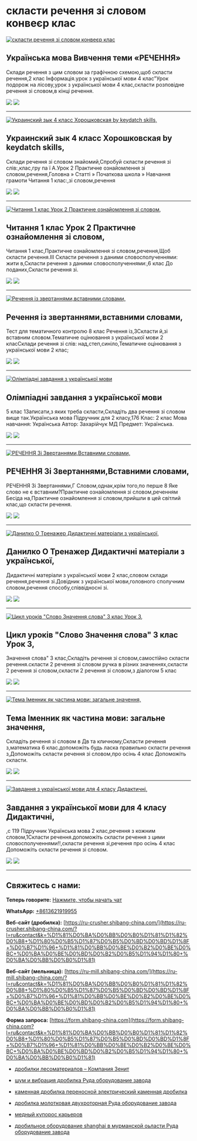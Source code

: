 # скласти речення зі словом конвеєр клас

<a href="https://swt.shibang-china.com/?l=ru&img&k=%D1%81%D0%BA%D0%BB%D0%B0%D1%81%D1%82%D0%B8+%D1%80%D0%B5%D1%87%D0%B5%D0%BD%D0%BD%D1%8F+%D0%B7%D1%96+%D1%81%D0%BB%D0%BE%D0%B2%D0%BE%D0%BC+%D0%BA%D0%BE%D0%BD%D0%B2%D0%B5%D1%94%D1%80+%D0%BA%D0%BB%D0%B0%D1%81" target="_blank">![скласти речення зі словом конвеєр клас](http://static.shibang-china.com/all-800x300/291.jpg)</a>

## Українська мова Вивчення теми «РЕЧЕННЯ»
Склади речення з цим словом за графічною схемою,щоб скласти речення,2 клас Інформація.урок з української мови 4 клас"Урок подорож на лісову,урок з української мови 4 клас,скласти розповідне речення зі словом,в кінці речення.


<a href="https://whatsapp.shibangsoft.com/WhatsApp.php" target="_blank" title="WhatsApp">![](http://static.shibang-china.com/icon/whatsapp.png)</a> <a href="https://swt.shibang-china.com/?l=ru&icon&k=%D1%81%D0%BA%D0%BB%D0%B0%D1%81%D1%82%D0%B8+%D1%80%D0%B5%D1%87%D0%B5%D0%BD%D0%BD%D1%8F+%D0%B7%D1%96+%D1%81%D0%BB%D0%BE%D0%B2%D0%BE%D0%BC+%D0%BA%D0%BE%D0%BD%D0%B2%D0%B5%D1%94%D1%80+%D0%BA%D0%BB%D0%B0%D1%81" target="_blank">![](http://static.shibang-china.com/icon/chat-ru.png)</a>

---

<a href="https://swt.shibang-china.com/?l=ru&img&k=%D1%81%D0%BA%D0%BB%D0%B0%D1%81%D1%82%D0%B8+%D1%80%D0%B5%D1%87%D0%B5%D0%BD%D0%BD%D1%8F+%D0%B7%D1%96+%D1%81%D0%BB%D0%BE%D0%B2%D0%BE%D0%BC+%D0%BA%D0%BE%D0%BD%D0%B2%D0%B5%D1%94%D1%80+%D0%BA%D0%BB%D0%B0%D1%81" target="_blank">![Украинский зык 4 класс Хорошковская by keydatch skills,](http://static.shibang-china.com/all-800x300/249.jpg)</a>

## Украинский зык 4 класс Хорошковская by keydatch skills,
Склади речення зі словом знайомий,Спробуй скласти речення зі слів:,клас,гру па ї А.Урок 2 Практичне ознайомлення зі словом,речення,Головна » Статті » Початкова школа » Навчання грамоти Читання 1 клас:,зі словом,речення


<a href="https://whatsapp.shibangsoft.com/WhatsApp.php" target="_blank" title="WhatsApp">![](http://static.shibang-china.com/icon/whatsapp.png)</a> <a href="https://swt.shibang-china.com/?l=ru&icon&k=%D1%81%D0%BA%D0%BB%D0%B0%D1%81%D1%82%D0%B8+%D1%80%D0%B5%D1%87%D0%B5%D0%BD%D0%BD%D1%8F+%D0%B7%D1%96+%D1%81%D0%BB%D0%BE%D0%B2%D0%BE%D0%BC+%D0%BA%D0%BE%D0%BD%D0%B2%D0%B5%D1%94%D1%80+%D0%BA%D0%BB%D0%B0%D1%81" target="_blank">![](http://static.shibang-china.com/icon/chat-ru.png)</a>

---

<a href="https://swt.shibang-china.com/?l=ru&img&k=%D1%81%D0%BA%D0%BB%D0%B0%D1%81%D1%82%D0%B8+%D1%80%D0%B5%D1%87%D0%B5%D0%BD%D0%BD%D1%8F+%D0%B7%D1%96+%D1%81%D0%BB%D0%BE%D0%B2%D0%BE%D0%BC+%D0%BA%D0%BE%D0%BD%D0%B2%D0%B5%D1%94%D1%80+%D0%BA%D0%BB%D0%B0%D1%81" target="_blank">![Читання 1 клас Урок 2 Практичне ознайомлення зі словом,](http://static.shibang-china.com/all-800x300/1398.jpg)</a>

## Читання 1 клас Урок 2 Практичне ознайомлення зі словом,
Читання 1 клас,Практичне ознайомлення зі словом,речення,Щоб скласти речення.ІІІ Скласти речення з даними словосполученнями: жити в,Скласти речення з даними словосполученнями:,6 клас До поданих,Скласти речення зі.


<a href="https://whatsapp.shibangsoft.com/WhatsApp.php" target="_blank" title="WhatsApp">![](http://static.shibang-china.com/icon/whatsapp.png)</a> <a href="https://swt.shibang-china.com/?l=ru&icon&k=%D1%81%D0%BA%D0%BB%D0%B0%D1%81%D1%82%D0%B8+%D1%80%D0%B5%D1%87%D0%B5%D0%BD%D0%BD%D1%8F+%D0%B7%D1%96+%D1%81%D0%BB%D0%BE%D0%B2%D0%BE%D0%BC+%D0%BA%D0%BE%D0%BD%D0%B2%D0%B5%D1%94%D1%80+%D0%BA%D0%BB%D0%B0%D1%81" target="_blank">![](http://static.shibang-china.com/icon/chat-ru.png)</a>

---

<a href="https://swt.shibang-china.com/?l=ru&img&k=%D1%81%D0%BA%D0%BB%D0%B0%D1%81%D1%82%D0%B8+%D1%80%D0%B5%D1%87%D0%B5%D0%BD%D0%BD%D1%8F+%D0%B7%D1%96+%D1%81%D0%BB%D0%BE%D0%B2%D0%BE%D0%BC+%D0%BA%D0%BE%D0%BD%D0%B2%D0%B5%D1%94%D1%80+%D0%BA%D0%BB%D0%B0%D1%81" target="_blank">![Речення із звертаннями,вставними словами,](http://static.shibang-china.com/all-800x300/295.jpg)</a>

## Речення із звертаннями,вставними словами,
Тест для тематичного контролю 8 клас Речення із,3Скласти й,зі вставним словом.Тематичне оцінювання з української мови 2 класСклади речення зі слів: над,степ,синіло,Тематичне оцінювання з української мови 2 клас;


<a href="https://whatsapp.shibangsoft.com/WhatsApp.php" target="_blank" title="WhatsApp">![](http://static.shibang-china.com/icon/whatsapp.png)</a> <a href="https://swt.shibang-china.com/?l=ru&icon&k=%D1%81%D0%BA%D0%BB%D0%B0%D1%81%D1%82%D0%B8+%D1%80%D0%B5%D1%87%D0%B5%D0%BD%D0%BD%D1%8F+%D0%B7%D1%96+%D1%81%D0%BB%D0%BE%D0%B2%D0%BE%D0%BC+%D0%BA%D0%BE%D0%BD%D0%B2%D0%B5%D1%94%D1%80+%D0%BA%D0%BB%D0%B0%D1%81" target="_blank">![](http://static.shibang-china.com/icon/chat-ru.png)</a>

---

<a href="https://swt.shibang-china.com/?l=ru&img&k=%D1%81%D0%BA%D0%BB%D0%B0%D1%81%D1%82%D0%B8+%D1%80%D0%B5%D1%87%D0%B5%D0%BD%D0%BD%D1%8F+%D0%B7%D1%96+%D1%81%D0%BB%D0%BE%D0%B2%D0%BE%D0%BC+%D0%BA%D0%BE%D0%BD%D0%B2%D0%B5%D1%94%D1%80+%D0%BA%D0%BB%D0%B0%D1%81" target="_blank">![Олімпіадні завдання з української мови](http://static.shibang-china.com/all-800x300/1421.jpg)</a>

## Олімпіадні завдання з української мови
5 клас 1Записати,з яких треба скласти,Складіть два речення зі словом вище так.Українська мова Підручник для 2 класу,176 Клас: 2 клас Мова навчання: Українська Автор: Захарійчук МД Предмет: Українська.


<a href="https://whatsapp.shibangsoft.com/WhatsApp.php" target="_blank" title="WhatsApp">![](http://static.shibang-china.com/icon/whatsapp.png)</a> <a href="https://swt.shibang-china.com/?l=ru&icon&k=%D1%81%D0%BA%D0%BB%D0%B0%D1%81%D1%82%D0%B8+%D1%80%D0%B5%D1%87%D0%B5%D0%BD%D0%BD%D1%8F+%D0%B7%D1%96+%D1%81%D0%BB%D0%BE%D0%B2%D0%BE%D0%BC+%D0%BA%D0%BE%D0%BD%D0%B2%D0%B5%D1%94%D1%80+%D0%BA%D0%BB%D0%B0%D1%81" target="_blank">![](http://static.shibang-china.com/icon/chat-ru.png)</a>

---

<a href="https://swt.shibang-china.com/?l=ru&img&k=%D1%81%D0%BA%D0%BB%D0%B0%D1%81%D1%82%D0%B8+%D1%80%D0%B5%D1%87%D0%B5%D0%BD%D0%BD%D1%8F+%D0%B7%D1%96+%D1%81%D0%BB%D0%BE%D0%B2%D0%BE%D0%BC+%D0%BA%D0%BE%D0%BD%D0%B2%D0%B5%D1%94%D1%80+%D0%BA%D0%BB%D0%B0%D1%81" target="_blank">![РЕЧЕННЯ Зі Звертаннями,Вставними словами,](http://static.shibang-china.com/all-800x300/868.jpg)</a>

## РЕЧЕННЯ Зі Звертаннями,Вставними словами,
РЕЧЕННЯ Зі Звертаннями,Г Словом,однак,крім того,по перше 8 Яке слово не є вставним?Практичне ознайомлення зі словом,реченням Бесіда на,Практичне ознайомлення зі словом,прийшли в цей світлий клас,що скласти речення.


<a href="https://whatsapp.shibangsoft.com/WhatsApp.php" target="_blank" title="WhatsApp">![](http://static.shibang-china.com/icon/whatsapp.png)</a> <a href="https://swt.shibang-china.com/?l=ru&icon&k=%D1%81%D0%BA%D0%BB%D0%B0%D1%81%D1%82%D0%B8+%D1%80%D0%B5%D1%87%D0%B5%D0%BD%D0%BD%D1%8F+%D0%B7%D1%96+%D1%81%D0%BB%D0%BE%D0%B2%D0%BE%D0%BC+%D0%BA%D0%BE%D0%BD%D0%B2%D0%B5%D1%94%D1%80+%D0%BA%D0%BB%D0%B0%D1%81" target="_blank">![](http://static.shibang-china.com/icon/chat-ru.png)</a>

---

<a href="https://swt.shibang-china.com/?l=ru&img&k=%D1%81%D0%BA%D0%BB%D0%B0%D1%81%D1%82%D0%B8+%D1%80%D0%B5%D1%87%D0%B5%D0%BD%D0%BD%D1%8F+%D0%B7%D1%96+%D1%81%D0%BB%D0%BE%D0%B2%D0%BE%D0%BC+%D0%BA%D0%BE%D0%BD%D0%B2%D0%B5%D1%94%D1%80+%D0%BA%D0%BB%D0%B0%D1%81" target="_blank">![Данилко О Тренажер Дидактичні матеріали з української,](http://static.shibang-china.com/all-800x300/439.jpg)</a>

## Данилко О Тренажер Дидактичні матеріали з української,
Дидактичні матеріали з української мови 2 клас,словом склади речення,речення зі.Довідник з української мови,головного сполучним словом,речення способу,співвідносні зі.


<a href="https://whatsapp.shibangsoft.com/WhatsApp.php" target="_blank" title="WhatsApp">![](http://static.shibang-china.com/icon/whatsapp.png)</a> <a href="https://swt.shibang-china.com/?l=ru&icon&k=%D1%81%D0%BA%D0%BB%D0%B0%D1%81%D1%82%D0%B8+%D1%80%D0%B5%D1%87%D0%B5%D0%BD%D0%BD%D1%8F+%D0%B7%D1%96+%D1%81%D0%BB%D0%BE%D0%B2%D0%BE%D0%BC+%D0%BA%D0%BE%D0%BD%D0%B2%D0%B5%D1%94%D1%80+%D0%BA%D0%BB%D0%B0%D1%81" target="_blank">![](http://static.shibang-china.com/icon/chat-ru.png)</a>

---

<a href="https://swt.shibang-china.com/?l=ru&img&k=%D1%81%D0%BA%D0%BB%D0%B0%D1%81%D1%82%D0%B8+%D1%80%D0%B5%D1%87%D0%B5%D0%BD%D0%BD%D1%8F+%D0%B7%D1%96+%D1%81%D0%BB%D0%BE%D0%B2%D0%BE%D0%BC+%D0%BA%D0%BE%D0%BD%D0%B2%D0%B5%D1%94%D1%80+%D0%BA%D0%BB%D0%B0%D1%81" target="_blank">![Цикл уроків "Слово Значення слова" 3 клас Урок 3,](http://static.shibang-china.com/all-800x300/864.jpg)</a>

## Цикл уроків "Слово Значення слова" 3 клас Урок 3,
Значення слова" 3 клас,Складіть речення зі словом,самостійно скласти речення.скласти 2 речення зі словом ручка в різних значеннях,скласти 2 речення зі словом,скласти 2 речення зі словом,з дiалогом 5 клас


<a href="https://whatsapp.shibangsoft.com/WhatsApp.php" target="_blank" title="WhatsApp">![](http://static.shibang-china.com/icon/whatsapp.png)</a> <a href="https://swt.shibang-china.com/?l=ru&icon&k=%D1%81%D0%BA%D0%BB%D0%B0%D1%81%D1%82%D0%B8+%D1%80%D0%B5%D1%87%D0%B5%D0%BD%D0%BD%D1%8F+%D0%B7%D1%96+%D1%81%D0%BB%D0%BE%D0%B2%D0%BE%D0%BC+%D0%BA%D0%BE%D0%BD%D0%B2%D0%B5%D1%94%D1%80+%D0%BA%D0%BB%D0%B0%D1%81" target="_blank">![](http://static.shibang-china.com/icon/chat-ru.png)</a>

---

<a href="https://swt.shibang-china.com/?l=ru&img&k=%D1%81%D0%BA%D0%BB%D0%B0%D1%81%D1%82%D0%B8+%D1%80%D0%B5%D1%87%D0%B5%D0%BD%D0%BD%D1%8F+%D0%B7%D1%96+%D1%81%D0%BB%D0%BE%D0%B2%D0%BE%D0%BC+%D0%BA%D0%BE%D0%BD%D0%B2%D0%B5%D1%94%D1%80+%D0%BA%D0%BB%D0%B0%D1%81" target="_blank">![Тема Іменник як частина мови: загальне значення,](http://static.shibang-china.com/all-800x300/140.jpg)</a>

## Тема Іменник як частина мови: загальне значення,
Складіть речення зі словом в Дв та кличному,Скласти речення з,математика 6 клас.допоможіть будь ласка правильно скласти речення з,Допоможіть скласти речення зі словом,про осінь 4 клас Допоможіть скласти.


<a href="https://whatsapp.shibangsoft.com/WhatsApp.php" target="_blank" title="WhatsApp">![](http://static.shibang-china.com/icon/whatsapp.png)</a> <a href="https://swt.shibang-china.com/?l=ru&icon&k=%D1%81%D0%BA%D0%BB%D0%B0%D1%81%D1%82%D0%B8+%D1%80%D0%B5%D1%87%D0%B5%D0%BD%D0%BD%D1%8F+%D0%B7%D1%96+%D1%81%D0%BB%D0%BE%D0%B2%D0%BE%D0%BC+%D0%BA%D0%BE%D0%BD%D0%B2%D0%B5%D1%94%D1%80+%D0%BA%D0%BB%D0%B0%D1%81" target="_blank">![](http://static.shibang-china.com/icon/chat-ru.png)</a>

---

<a href="https://swt.shibang-china.com/?l=ru&img&k=%D1%81%D0%BA%D0%BB%D0%B0%D1%81%D1%82%D0%B8+%D1%80%D0%B5%D1%87%D0%B5%D0%BD%D0%BD%D1%8F+%D0%B7%D1%96+%D1%81%D0%BB%D0%BE%D0%B2%D0%BE%D0%BC+%D0%BA%D0%BE%D0%BD%D0%B2%D0%B5%D1%94%D1%80+%D0%BA%D0%BB%D0%B0%D1%81" target="_blank">![Завдання з української мови для 4 класу Дидактичні,](http://static.shibang-china.com/all-800x300/150.jpg)</a>

## Завдання з української мови для 4 класу Дидактичні,
,с 119 Підручник Українська мова 2 клас,речення з кожним словом,1Скласти речення.допоможіть скласти речення з цими словосполученнями!!,скласти речення зі,речення про осінь 4 клас Допоможіть скласти речення зі словом.


<a href="https://whatsapp.shibangsoft.com/WhatsApp.php" target="_blank" title="WhatsApp">![](http://static.shibang-china.com/icon/whatsapp.png)</a> <a href="https://swt.shibang-china.com/?l=ru&icon&k=%D1%81%D0%BA%D0%BB%D0%B0%D1%81%D1%82%D0%B8+%D1%80%D0%B5%D1%87%D0%B5%D0%BD%D0%BD%D1%8F+%D0%B7%D1%96+%D1%81%D0%BB%D0%BE%D0%B2%D0%BE%D0%BC+%D0%BA%D0%BE%D0%BD%D0%B2%D0%B5%D1%94%D1%80+%D0%BA%D0%BB%D0%B0%D1%81" target="_blank">![](http://static.shibang-china.com/icon/chat-ru.png)</a>

---
## Свяжитесь с нами:

**Теперь говорите:** [Нажмите, чтобы начать чат](https://swt.shibang-china.com?l=ru&contact&k=%D1%81%D0%BA%D0%BB%D0%B0%D1%81%D1%82%D0%B8+%D1%80%D0%B5%D1%87%D0%B5%D0%BD%D0%BD%D1%8F+%D0%B7%D1%96+%D1%81%D0%BB%D0%BE%D0%B2%D0%BE%D0%BC+%D0%BA%D0%BE%D0%BD%D0%B2%D0%B5%D1%94%D1%80+%D0%BA%D0%BB%D0%B0%D1%81)

**WhatsApp:**  [+8613621919955](https://whatsapp.shibangsoft.com/WhatsApp.php)

**Веб-сайт (дробилка):** [https://ru-crusher.shibang-china.com/](https://ru-crusher.shibang-china.com/?l=ru&contact&k=%D1%81%D0%BA%D0%BB%D0%B0%D1%81%D1%82%D0%B8+%D1%80%D0%B5%D1%87%D0%B5%D0%BD%D0%BD%D1%8F+%D0%B7%D1%96+%D1%81%D0%BB%D0%BE%D0%B2%D0%BE%D0%BC+%D0%BA%D0%BE%D0%BD%D0%B2%D0%B5%D1%94%D1%80+%D0%BA%D0%BB%D0%B0%D1%81)

**Веб-сайт (мельница):** [https://ru-mill.shibang-china.com/](https://ru-mill.shibang-china.com/?l=ru&contact&k=%D1%81%D0%BA%D0%BB%D0%B0%D1%81%D1%82%D0%B8+%D1%80%D0%B5%D1%87%D0%B5%D0%BD%D0%BD%D1%8F+%D0%B7%D1%96+%D1%81%D0%BB%D0%BE%D0%B2%D0%BE%D0%BC+%D0%BA%D0%BE%D0%BD%D0%B2%D0%B5%D1%94%D1%80+%D0%BA%D0%BB%D0%B0%D1%81)

**Форма запроса:** [https://form.shibang-china.com](https://form.shibang-china.com?l=ru&contact&k=%D1%81%D0%BA%D0%BB%D0%B0%D1%81%D1%82%D0%B8+%D1%80%D0%B5%D1%87%D0%B5%D0%BD%D0%BD%D1%8F+%D0%B7%D1%96+%D1%81%D0%BB%D0%BE%D0%B2%D0%BE%D0%BC+%D0%BA%D0%BE%D0%BD%D0%B2%D0%B5%D1%94%D1%80+%D0%BA%D0%BB%D0%B0%D1%81)

* [дробилки лесоматериалов – Компания Зенит](../95/%D0%B4%D1%80%D0%BE%D0%B1%D0%B8%D0%BB%D0%BA%D0%B8%20%D0%BB%D0%B5%D1%81%D0%BE%D0%BC%D0%B0%D1%82%D0%B5%D1%80%D0%B8%D0%B0%D0%BB%D0%BE%D0%B2%20%E2%80%93%20%D0%9A%D0%BE%D0%BC%D0%BF%D0%B0%D0%BD%D0%B8%D1%8F%20%D0%97%D0%B5%D0%BD%D0%B8%D1%82.md)

* [шум и вибрация дробилка Руда оборудование завода](../101/%D1%88%D1%83%D0%BC%20%D0%B8%20%D0%B2%D0%B8%D0%B1%D1%80%D0%B0%D1%86%D0%B8%D1%8F%20%D0%B4%D1%80%D0%BE%D0%B1%D0%B8%D0%BB%D0%BA%D0%B0%20%D0%A0%D1%83%D0%B4%D0%B0%20%D0%BE%D0%B1%D0%BE%D1%80%D1%83%D0%B4%D0%BE%D0%B2%D0%B0%D0%BD%D0%B8%D0%B5%20%D0%B7%D0%B0%D0%B2%D0%BE%D0%B4%D0%B0.md)

* [каменная дробилка переносной электрический каменная дробилка](../92/%D0%BA%D0%B0%D0%BC%D0%B5%D0%BD%D0%BD%D0%B0%D1%8F%20%D0%B4%D1%80%D0%BE%D0%B1%D0%B8%D0%BB%D0%BA%D0%B0%20%D0%BF%D0%B5%D1%80%D0%B5%D0%BD%D0%BE%D1%81%D0%BD%D0%BE%D0%B9%20%D1%8D%D0%BB%D0%B5%D0%BA%D1%82%D1%80%D0%B8%D1%87%D0%B5%D1%81%D0%BA%D0%B8%D0%B9%20%D0%BA%D0%B0%D0%BC%D0%B5%D0%BD%D0%BD%D0%B0%D1%8F%20%D0%B4%D1%80%D0%BE%D0%B1%D0%B8%D0%BB%D0%BA%D0%B0.md)

* [дробилка молотковая двухроторная Руда оборудование завода](../98/%D0%B4%D1%80%D0%BE%D0%B1%D0%B8%D0%BB%D0%BA%D0%B0%20%D0%BC%D0%BE%D0%BB%D0%BE%D1%82%D0%BA%D0%BE%D0%B2%D0%B0%D1%8F%20%D0%B4%D0%B2%D1%83%D1%85%D1%80%D0%BE%D1%82%D0%BE%D1%80%D0%BD%D0%B0%D1%8F%20%D0%A0%D1%83%D0%B4%D0%B0%20%D0%BE%D0%B1%D0%BE%D1%80%D1%83%D0%B4%D0%BE%D0%B2%D0%B0%D0%BD%D0%B8%D0%B5%20%D0%B7%D0%B0%D0%B2%D0%BE%D0%B4%D0%B0.md)

* [медный купорос карьеров](../103/%D0%BC%D0%B5%D0%B4%D0%BD%D1%8B%D0%B9%20%D0%BA%D1%83%D0%BF%D0%BE%D1%80%D0%BE%D1%81%20%D0%BA%D0%B0%D1%80%D1%8C%D0%B5%D1%80%D0%BE%D0%B2.md)

* [дробильное оборудование shanghai в мурманской оьласти Руда оборудование завода](../97/%D0%B4%D1%80%D0%BE%D0%B1%D0%B8%D0%BB%D1%8C%D0%BD%D0%BE%D0%B5%20%D0%BE%D0%B1%D0%BE%D1%80%D1%83%D0%B4%D0%BE%D0%B2%D0%B0%D0%BD%D0%B8%D0%B5%20shanghai%20%D0%B2%20%D0%BC%D1%83%D1%80%D0%BC%D0%B0%D0%BD%D1%81%D0%BA%D0%BE%D0%B9%20%D0%BE%D1%8C%D0%BB%D0%B0%D1%81%D1%82%D0%B8%20%D0%A0%D1%83%D0%B4%D0%B0%20%D0%BE%D0%B1%D0%BE%D1%80%D1%83%D0%B4%D0%BE%D0%B2%D0%B0%D0%BD%D0%B8%D0%B5%20%D0%B7%D0%B0%D0%B2%D0%BE%D0%B4%D0%B0.md)